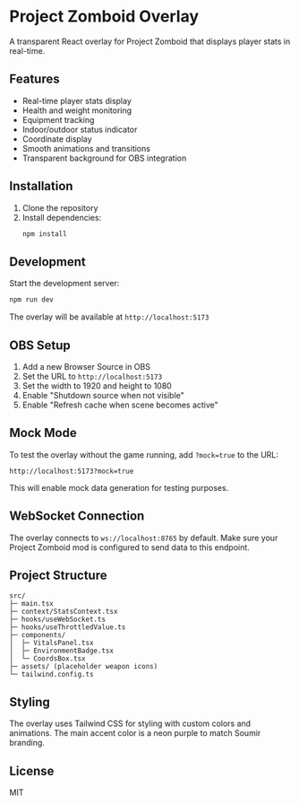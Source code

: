 # Project Zomboid Overlay

A transparent React overlay for Project Zomboid that displays player stats in real-time.

## Features

- Real-time player stats display
- Health and weight monitoring
- Equipment tracking
- Indoor/outdoor status indicator
- Coordinate display
- Smooth animations and transitions
- Transparent background for OBS integration

## Installation

1. Clone the repository
2. Install dependencies:
   ```bash
   npm install
   ```

## Development

Start the development server:
```bash
npm run dev
```

The overlay will be available at `http://localhost:5173`

## OBS Setup

1. Add a new Browser Source in OBS
2. Set the URL to `http://localhost:5173`
3. Set the width to 1920 and height to 1080
4. Enable "Shutdown source when not visible"
5. Enable "Refresh cache when scene becomes active"

## Mock Mode

To test the overlay without the game running, add `?mock=true` to the URL:
```
http://localhost:5173?mock=true
```

This will enable mock data generation for testing purposes.

## WebSocket Connection

The overlay connects to `ws://localhost:8765` by default. Make sure your Project Zomboid mod is configured to send data to this endpoint.

## Project Structure

```
src/
├─ main.tsx
├─ context/StatsContext.tsx
├─ hooks/useWebSocket.ts
├─ hooks/useThrottledValue.ts
├─ components/
│  ├─ VitalsPanel.tsx
│  ├─ EnvironmentBadge.tsx
│  └─ CoordsBox.tsx
├─ assets/ (placeholder weapon icons)
└─ tailwind.config.ts
```

## Styling

The overlay uses Tailwind CSS for styling with custom colors and animations. The main accent color is a neon purple to match Soumir branding.

## License

MIT

